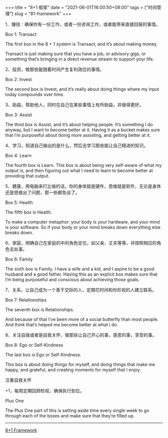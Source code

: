 +++
title = "8+1 框架"
date = "2021-06-01T16:00:50+08:00"
tags = ["时间管理"]
slug = "81-framework"
+++

1、赚钱：确保你有一份工作，或者一份咨询工作，或者能带来直接回报的事情。

Box 1: Transact

The first box in the 8 + 1 system is Transact, and it’s about making money.

Transact is just making sure that you have a job, or advisory gigs, or something that’s bringing in a direct revenue stream to support your life.

2、投资，做那些能随着时间产生复利效应的事情。

Box 2: Invest

The second box is Invest, and it’s really about doing things where my input today compounds over time.

3、助益，帮助他人，同时在自己在某些事情上有所助益，并做得更好。

Box 3: Assist

The third box is Assist, and it’s about helping people. It’s something I do anyway, but I want to become better at it. Having it as a bucket makes sure that I’m purposeful about doing more assisting, and getting better at it.

4、学习，知道自己输出的是什么，然后去学习那些能让自己精进的知识。

Box 4: Learn

The fourth box is Learn. This box is about being very self-aware of what my output is, and then figuring out what I need to learn to become better at providing that output.

5、健康，用电脑来打比喻的话，你的身体就是硬件，思维就是软件，无论是身体还是思维出了问题，那一些都免谈了。

Box 5: Health

The fifth box is Health.

To make a computer metaphor: your body is your hardware, and your mind is your software. So if your body or your mind breaks down everything else breaks down.

6、家庭，明确自己在家庭的中的角色定位，如父亲、丈夫等等，并按照相应的角色去处事。

Box 6: Family

The sixth box is Family. I have a wife and a kid, and I aspire to be a good husband and a good father. Having this as an explicit box makes sure that I’m being purposeful and conscious about achieving those goals.

7、关系，让自己成为一个善于交际的人，定期花时间和你珍视的人建立联系。

Box 7: Relationships

The seventh box is Relationships.

And because of that I’ve been more of a social butterfly than most people. And think that’s helped me become better at what I do.

8、关注自我或者是自我关怀，做那些让自己开心的事，感恩的事，享受的事。

Box 8: Ego or Self-Kindness

The last box is Ego or Self-Kindness.

This box is about doing things for myself, and doing things that make me happy, and grateful, and creating moments for myself that I enjoy.

注重自我关怀

+1，每周定期回顾检视，确保执行到位。

Plus One

The Plus One part of this is setting aside time every single week to go through each of the boxes and make sure that they’re filled up.

---

[8+1 Framework](https://hellohenrik.com/81-framework)
